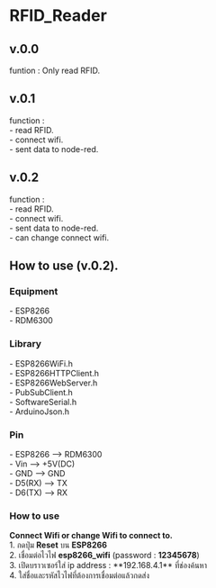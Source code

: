 # RFID_Reader

## v.0.0
<p>funtion : Only read RFID.</p>

## v.0.1
<p>
function : <br>
  - read RFID. <br>
  - connect wifi. <br>
  - sent data to node-red. <br>
</p>

## v.0.2
<p>
function : <br>
  - read RFID. <br>
  -  connect wifi. <br>
  - sent data to node-red. <br>
  - can change connect wifi. <br>
</p>

## How to use (v.0.2).
### Equipment
<p>
  - ESP8266 <br>
  - RDM6300 <br>
</p>

### Library
<p>
  - ESP8266WiFi.h <br>
  - ESP8266HTTPClient.h <br>
  - ESP8266WebServer.h <br>
  - PubSubClient.h <br>
  - SoftwareSerial.h <br>
  - ArduinoJson.h <br> 
</p>

### Pin
<p>
  - ESP8266 --> RDM6300 <br>
  - Vin --> +5V(DC) <br>
  - GND --> GND <br>
  - D5(RX) --> TX <br>
  - D6(TX) --> RX <br>
</p>

### How to use
<p>
 <b>Connect Wifi or change Wifi to connect to.</b><br>
    1. กดปุ่ม <b>Reset</b> บน <b>ESP8266</b> <br>
    2. เชื่อมต่อไวไฟ <b>esp8266_wifi</b> (password : <b>12345678</b>) <br>
    3. เปิดบราวเซอร์ใส่ ip address : **192.168.4.1** ที่ช่องค้นหา <br>
    4. ใส่ชื่อและรหัสไวไฟที่ต้องการเชื่อมต่อแล้วกดส่ง <br>
</p>
